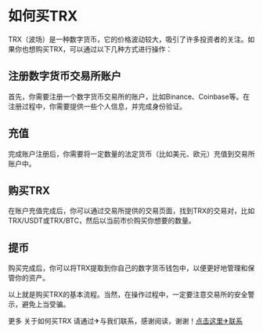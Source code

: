 # 如何买TRX

TRX（波场）是一种数字货币，它的价格波动较大，吸引了许多投资者的关注。如果你也想购买TRX，可以通过以下几种方式进行操作：

## 注册数字货币交易所账户
首先，你需要注册一个数字货币交易所的账户，比如Binance、Coinbase等。在注册过程中，你需要提供一些个人信息，并完成身份验证。

## 充值
完成账户注册后，你需要将一定数量的法定货币（比如美元、欧元）充值到交易所账户中。

## 购买TRX
在账户充值完成后，你可以通过交易所提供的交易页面，找到TRX的交易对，比如TRX/USDT或TRX/BTC，然后以当前市价购买你想要的数量。

## 提币
购买完成后，你可以将TRX提取到你自己的数字货币钱包中，以便更好地管理和保管你的资产。

以上就是购买TRX的基本流程。当然，在操作过程中，一定要注意交易所的安全警示，避免上当受骗。

更多 关于如何买TRX 请通过✈与我们联系，感谢阅读，谢谢！[点击这里✈联系](https://www.trx.tw)